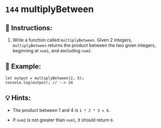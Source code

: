 # `144` multiplyBetween

## 📝 Instructions:

1. Write a function called `multiplyBetween`. Given 2 integers, `multiplyBetween` returns the product between the two given integers, beginning at `num1`, and excluding `num2`.

## 📎 Example:

```Js
let output = multiplyBetween(2, 5);
console.log(output); // --> 24
```

## 💡 Hints:

+ The product between 1 and 4 is `1 * 2 * 3 = 6`.

* If `num2` is not greater than `num1`, it should return `0`.
